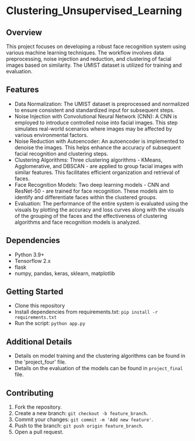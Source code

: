 ﻿# Clustering_Unsupervised_Learning

## Overview
This project focuses on developing a robust face recognition system using various machine learning techniques. The workflow involves data preprocessing, noise injection and reduction, and clustering of facial images based on similarity. The UMIST dataset is utilized for training and evaluation.

## Features
- Data Normalization: The UMIST dataset is preprocessed and normalized to ensure consistent and standardized input for subsequent steps.
- Noise Injection with Convolutional Neural Network (CNN): A CNN is employed to introduce controlled noise into facial images. This step simulates real-world scenarios where images may be affected by various environmental factors.
- Noise Reduction with Autoencoder: An autoencoder is implemented to denoise the images. This helps enhance the accuracy of subsequent facial recognition and clustering steps.
- Clustering Algorithms: Three clustering algorithms - KMeans, Agglomerative, and DBSCAN - are applied to group facial images with similar features. This facilitates efficient organization and retrieval of faces.
- Face Recognition Models: Two deep learning models - CNN and ResNet-50 - are trained for face recognition. These models aim to identify and differentiate faces within the clustered groups.
- Evaluation: The performance of the entire system is evaluated using the visuals by plotting the accuracy and loss curves along with the visuals of the grouping of the faces and the effectiveness of clustering algorithms and face recognition models is analyzed.

## Dependencies
- Python 3.9+
- Tensorflow 2.x
- flask
- numpy, pandas, keras, sklearn, matplotlib

## Getting Started
- Clone this repository
- Install dependencies from requirements.txt: `pip install -r requirements.txt`
- Run the script: `python app.py`

## Additional Details
- Details on model training and the clustering algorithms can be found in the 'project_four' file.
- Details on the evaluation of the models can be found in `project_final` file.

## Contributing
1. Fork the repository.
2. Create a new branch: `git checkout -b feature_branch`.
3. Commit your changes: `git commit -m 'Add new feature'`.
4. Push to the branch: `git push origin feature_branch`.
5. Open a pull request.
